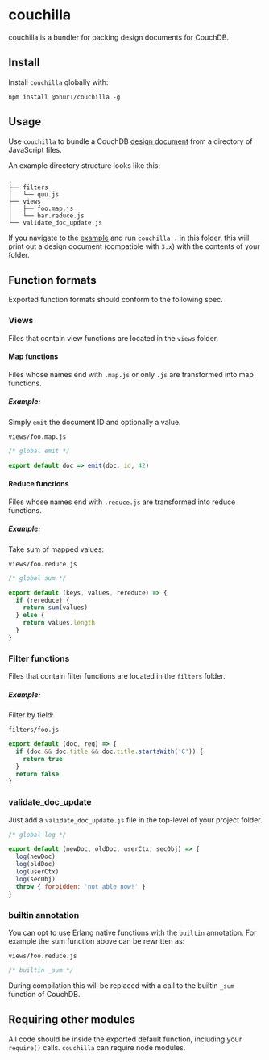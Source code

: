 # couchilla

couchilla is a bundler for packing design documents for CouchDB.

## Install

Install `couchilla` globally with:

```
npm install @onur1/couchilla -g
```

## Usage

Use `couchilla` to bundle a CouchDB [design document](https://docs.couchdb.org/en/stable/ddocs/ddocs.html) from a directory of JavaScript files.

An example directory structure looks like this:

```
.
├── filters
│   └── quu.js
├── views
│   ├── foo.map.js
│   └── bar.reduce.js
└── validate_doc_update.js
```

If you navigate to the [example](./example) and run `couchilla .` in this folder, this will print out a design document (compatible with `3.x`) with the contents of your folder.

## Function formats

Exported function formats should conform to the following spec.

### Views

Files that contain view functions are located in the `views` folder.

#### Map functions

Files whose names end with `.map.js` or only `.js` are transformed into map functions.

##### Example:

Simply `emit` the document ID and optionally a value.

`views/foo.map.js`

```js
/* global emit */

export default doc => emit(doc._id, 42)
```

#### Reduce functions

Files whose names end with `.reduce.js` are transformed into reduce functions.

##### Example:

Take sum of mapped values:

`views/foo.reduce.js`

```js
/* global sum */

export default (keys, values, rereduce) => {
  if (rereduce) {
    return sum(values)
  } else {
    return values.length
  }
}
```

### Filter functions

Files that contain filter functions are located in the `filters` folder.

##### Example:

Filter by field:

`filters/foo.js`

```js
export default (doc, req) => {
  if (doc && doc.title && doc.title.startsWith('C')) {
    return true
  }
  return false
}
```

### validate_doc_update

Just add a `validate_doc_update.js` file in the top-level of your project folder.

```js
/* global log */

export default (newDoc, oldDoc, userCtx, secObj) => {
  log(newDoc)
  log(oldDoc)
  log(userCtx)
  log(secObj)
  throw { forbidden: 'not able now!' }
}
```

### builtin annotation

You can opt to use Erlang native functions with the `builtin` annotation. For example the sum function above can be rewritten as:

`views/foo.reduce.js`

```js
/* builtin _sum */
```

During compilation this will be replaced with a call to the builtin `_sum` function of CouchDB.

## Requiring other modules

All code should be inside the exported default function, including your `require()` calls. `couchilla` can require node modules.
